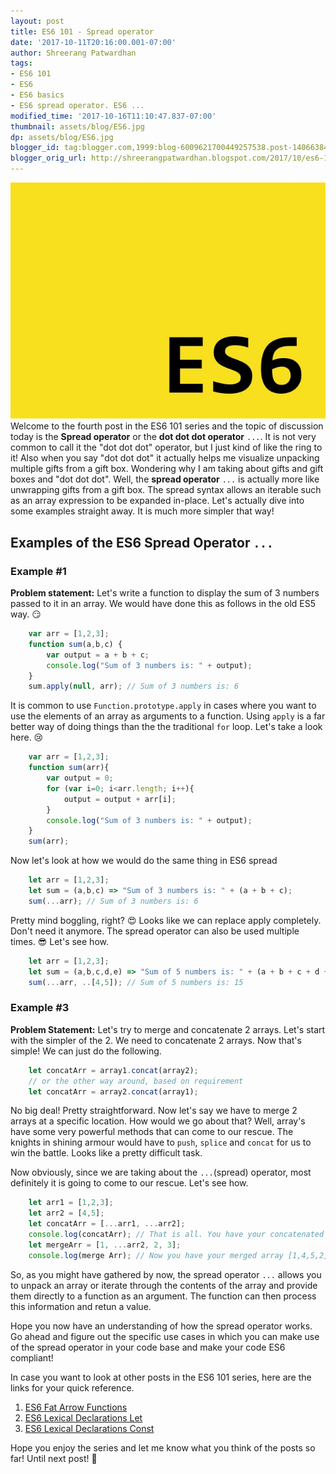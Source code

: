 ```yaml
---
layout: post
title: ES6 101 - Spread operator
date: '2017-10-11T20:16:00.001-07:00'
author: Shreerang Patwardhan
tags:
- ES6 101
- ES6
- ES6 basics
- ES6 spread operator. ES6 ...
modified_time: '2017-10-16T11:10:47.837-07:00'
thumbnail: assets/blog/ES6.jpg
dp: assets/blog/ES6.jpg
blogger_id: tag:blogger.com,1999:blog-6009621700449257538.post-14066384468544939
blogger_orig_url: http://shreerangpatwardhan.blogspot.com/2017/10/es6-101-spread-operator.html
---
```


![ES6 Banner image](/assets/blog/ES6.jpg)
Welcome to the fourth post in the ES6 101 series and the topic of discussion today is the **Spread operator** or the **dot dot dot operator** ```...```. It is not very common to call it the "dot dot dot" operator, but I just kind of like the ring to it! Also when you say "dot dot dot" it actually helps me visualize unpacking multiple gifts from a gift box. Wondering why I am taking about gifts and gift boxes and "dot dot dot". Well, the **spread operator** ```...``` is actually more like unwrapping gifts from a gift box. The spread syntax allows an iterable such as an array expression to be expanded in-place. Let's actually dive into some examples straight away. It is much more simpler that way!

## Examples of the ES6 Spread Operator ```...```
### Example #1
**Problem statement:** Let's write a function to display the sum of 3 numbers passed to it in an array.
We would have done this as follows in the old ES5 way. &#128527;
```javascript
    var arr = [1,2,3];
    function sum(a,b,c) {
        var output = a + b + c;
        console.log("Sum of 3 numbers is: " + output);
    }
    sum.apply(null, arr); // Sum of 3 numbers is: 6
```
It is common to use ```Function.prototype.apply``` in cases where you want to use the elements of an array as arguments to a function. Using ```apply``` is a far better way of doing things than the the traditional ```for``` loop. Let's take a look here. &#128546;
```javascript
    var arr = [1,2,3];
    function sum(arr){
        var output = 0;
        for (var i=0; i<arr.length; i++){
            output = output + arr[i];
        }
        console.log("Sum of 3 numbers is: " + output);
    }
    sum(arr);
```
Now let's look at how we would do the same thing in ES6 spread
```javascript
    let arr = [1,2,3];
    let sum = (a,b,c) => "Sum of 3 numbers is: " + (a + b + c);
    sum(...arr); // Sum of 3 numbers is: 6
```
Pretty mind boggling, right? &#128525; Looks like we can replace apply completely. Don't need it anymore. The spread operator can also be used multiple times. &#128526; Let's see how.
```javascript
    let arr = [1,2,3];
    let sum = (a,b,c,d,e) => "Sum of 5 numbers is: " + (a + b + c + d + e);
    sum(...arr, ..[4,5]); // Sum of 5 numbers is: 15
```

### Example #3
**Problem Statement:** Let's try to merge and concatenate 2 arrays.
Let's start with the simpler of the 2. We need to concatenate 2 arrays. Now that's simple! We can just do the following.
```javascript
    let concatArr = array1.concat(array2);
    // or the other way around, based on requirement
    let concatArr = array2.concat(array1);
```
No big deal! Pretty straightforward. Now let's say we have to merge 2 arrays at a specific location. How would we go about that? Well, array's have some very powerful methods that can come to our rescue. The knights in shining armour would have to ```push```, ```splice``` and ```concat``` for us to win the battle. Looks like a pretty difficult task.

Now obviously, since we are taking about the ```...```(spread) operator, most definitely it is going to come to our rescue. Let's see how.
```javascript
    let arr1 = [1,2,3];
    let arr2 = [4,5];
    let concatArr = [...arr1, ...arr2];
    console.log(concatArr); // That is all. You have your concatenated array!
    let mergeArr = [1, ...arr2, 2, 3];
    console.log(merge Arr); // Now you have your merged array [1,4,5,2,3]
```

So, as you might have gathered by now, the spread operator ```...``` allows you to unpack an array or iterate through the contents of the array and provide them directly to a function as an argument. The function can then process this information and retun a value.

Hope you now have an understanding of how the spread operator works. Go ahead and figure out the specific use cases in which you can make use of the spread operator in your code base and make your code ES6 compliant!

In case you want to look at other posts in the ES6 101 series, here are the links for your quick reference.
1. [ES6 Fat Arrow Functions](https://shreerangpatwardhan.blogspot.com/2017/10/es6-fat-arrow-functions.html)
2. [ES6 Lexical Declarations Let](https://shreerangpatwardhan.blogspot.com/2017/10/es6-101-lexical-declarations-let.html)
3. [ES6 Lexical Declarations Const](https://shreerangpatwardhan.blogspot.com/2017/10/es6-101-lexical-declarations-const.html)

Hope you enjoy the series and let me know what you think of the posts so far! Until next post! &#128588;
